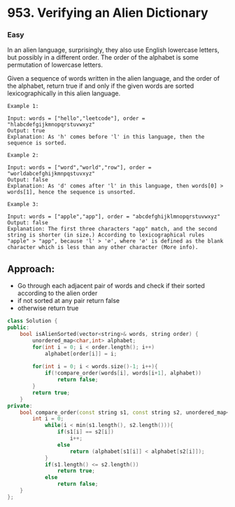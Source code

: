 # 953. Verifying an Alien Dictionary
### Easy

In an alien language, surprisingly, they also use English lowercase letters, but possibly in a different order. The order of the alphabet is some permutation of lowercase letters.

Given a sequence of words written in the alien language, and the order of the alphabet, return true if and only if the given words are sorted lexicographically in this alien language.

    Example 1:

    Input: words = ["hello","leetcode"], order = "hlabcdefgijkmnopqrstuvwxyz"
    Output: true
    Explanation: As 'h' comes before 'l' in this language, then the sequence is sorted.

    Example 2:

    Input: words = ["word","world","row"], order = "worldabcefghijkmnpqstuvxyz"
    Output: false
    Explanation: As 'd' comes after 'l' in this language, then words[0] > words[1], hence the sequence is unsorted.

    Example 3:

    Input: words = ["apple","app"], order = "abcdefghijklmnopqrstuvwxyz"
    Output: false
    Explanation: The first three characters "app" match, and the second string is shorter (in size.) According to lexicographical rules "apple" > "app", because 'l' > '∅', where '∅' is defined as the blank character which is less than any other character (More info).


## Approach:
* Go through each adjacent pair of words and check if their sorted according to the alien order
* if not sorted at any pair return false
* otherwise return true

```cpp
class Solution {
public:
    bool isAlienSorted(vector<string>& words, string order) {
        unordered_map<char,int> alphabet;
        for(int i = 0; i < order.length(); i++)
            alphabet[order[i]] = i;
        
        for(int i = 0; i < words.size()-1; i++){
            if(!compare_order(words[i], words[i+1], alphabet))
                return false;
        }
        return true;
    }
private:
    bool compare_order(const string s1, const string s2, unordered_map<char,int> & alphabet){
        int i = 0;
            while(i < min(s1.length(), s2.length())){
                if(s1[i] == s2[i])
                    i++;
                else
                    return (alphabet[s1[i]] < alphabet[s2[i]]);
            }
            if(s1.length() <= s2.length())
                return true;
            else
                return false;
    }
};
```